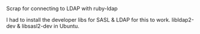 Scrap for connecting to LDAP with ruby-ldap

I had to install the developer libs for SASL & LDAP for this to work. libldap2-dev & libsasl2-dev in Ubuntu.
